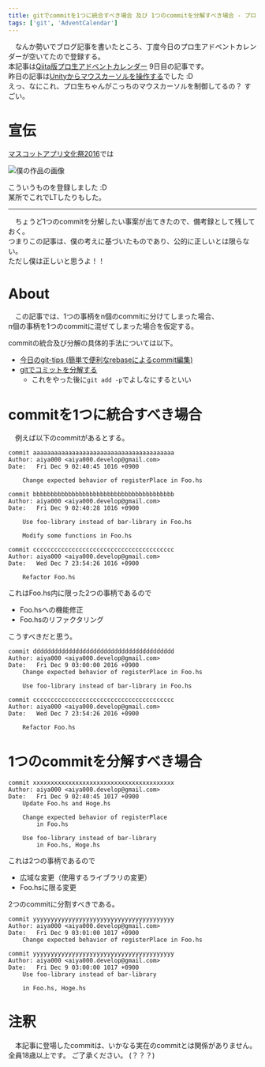 ```yaml
---
title: gitでcommitを1つに統合すべき場合 及び 1つのcommitを分解すべき場合 - プロ生アドベントカレンダー2016 - 9日目
tags: ['git', 'AdventCalendar']
---
```

　なんか勢いでブログ記事を書いたところ、丁度今日のプロ生アドベントカレンダーが空いてたので登録する。  
本記事は[Qiita版プロ生アドベントカレンダー](http://qiita.com/advent-calendar/2016/pronama-chan) 9日目の記事です。  
昨日の記事は[Unityからマウスカーソルを操作する](http://qiita.com/kirurobo/items/fb6b39a6097338f02eb4)でした :D  
えっ、なにこれ、プロ生ちゃんがこっちのマウスカーソルを制御してるの？ すごい。


# 宣伝
[マスコットアプリ文化祭2016](https://mascot-apps-contest.azurewebsites.net/2016/About)では

![僕の作品の画像](/2016-12-09-pronama_advent_calendar_2016_git-commit-cases/my.png)

こういうものを登録しました :D  
某所でこれでLTしたりもした。

- - -

　ちょうど1つのcommitを分解したい事案が出てきたので、備考録として残しておく。  
つまりこの記事は、僕の考えに基づいたものであり、公的に正しいとは限らない。  
ただし僕は正しいと思うよ！！


# About
　この記事では、1つの事柄をn個のcommitに分けてしまった場合、  
n個の事柄を1つのcommitに混ぜてしまった場合を仮定する。

commitの統合及び分解の具体的手法については以下。

- [今日のgit-tips (簡単で便利なrebaseによるcommit編集)](https://$host$/posts/2016-07-19-todays_git_tips.html)
- [gitでコミットを分解する](http://www.cocoalife.net/2010/11/post_857.html)
    - これをやった後に`git add -p`でよしなにするといい


# commitを1つに統合すべき場合
　例えば以下のcommitがあるとする。

```git-log
commit aaaaaaaaaaaaaaaaaaaaaaaaaaaaaaaaaaaaaaaa
Author: aiya000 <aiya000.develop@gmail.com>
Date:   Fri Dec 9 02:40:45 1016 +0900

    Change expected behavior of registerPlace in Foo.hs

commit bbbbbbbbbbbbbbbbbbbbbbbbbbbbbbbbbbbbbbbb
Author: aiya000 <aiya000.develop@gmail.com>
Date:   Fri Dec 9 02:40:28 1016 +0900

    Use foo-library instead of bar-library in Foo.hs

    Modify some functions in Foo.hs

commit cccccccccccccccccccccccccccccccccccccccc
Author: aiya000 <aiya000.develop@gmail.com>
Date:   Wed Dec 7 23:54:26 1016 +0900

    Refactor Foo.hs
```

これはFoo.hs内に限った2つの事柄であるので

- Foo.hsへの機能修正
- Foo.hsのリファクタリング

こうすべきだと思う。

```git-log
commit dddddddddddddddddddddddddddddddddddddddd
Author: aiya000 <aiya000.develop@gmail.com>
Date:   Fri Dec 9 03:00:00 2016 +0900
    Change expected behavior of registerPlace in Foo.hs

    Use foo-library instead of bar-library in Foo.hs

commit cccccccccccccccccccccccccccccccccccccccc
Author: aiya000 <aiya000.develop@gmail.com>
Date:   Wed Dec 7 23:54:26 2016 +0900

    Refactor Foo.hs
```


# 1つのcommitを分解すべき場合

```git-log
commit xxxxxxxxxxxxxxxxxxxxxxxxxxxxxxxxxxxxxxxx
Author: aiya000 <aiya000.develop@gmail.com>
Date:   Fri Dec 9 02:40:45 1017 +0900
    Update Foo.hs and Hoge.hs

    Change expected behavior of registerPlace
        in Foo.hs

    Use foo-library instead of bar-library
        in Foo.hs, Hoge.hs
```

これは2つの事柄であるので

- 広域な変更（使用するライブラリの変更）
- Foo.hsに限る変更

2つのcommitに分割すべきである。

```git-log
commit yyyyyyyyyyyyyyyyyyyyyyyyyyyyyyyyyyyyyyyy
Author: aiya000 <aiya000.develop@gmail.com>
Date:   Fri Dec 9 03:01:00 1017 +0900
    Change expected behavior of registerPlace in Foo.hs

commit yyyyyyyyyyyyyyyyyyyyyyyyyyyyyyyyyyyyyyyy
Author: aiya000 <aiya000.develop@gmail.com>
Date:   Fri Dec 9 03:00:00 1017 +0900
    Use foo-library instead of bar-library

    in Foo.hs, Hoge.hs
```


# 注釈
　本記事に登場したcommitは、いかなる実在のcommitとは関係がありません。  
全員18歳以上です。 ご了承ください。 (？？？)
